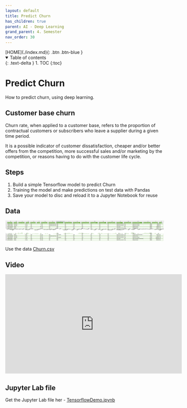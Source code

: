 ```yaml
---
layout: default
title: Predict Churn
has_children: true
parent: AI - Deep Learning
grand_parent: 4. Semester
nav_order: 30
---
```


<span class="fs-1">
[HOME](./index.md){: .btn .btn-blue }
</span>

<details open markdown="block">
  <summary>
    Table of contents
  </summary>
  {: .text-delta }
1. TOC
{:toc}
</details>

# Predict Churn
How to predict churn, using deep learning.

## Customer base churn
Churn rate, when applied to a customer base, refers to the proportion of contractual customers or subscribers who leave a supplier during a given time period.

It is a possible indicator of customer dissatisfaction, cheaper and/or better offers from the competition, more successful sales and/or marketing by the competition, or reasons having to do with the customer life cycle.

## Steps
1. Build a simple Tensorflow model to predict Churn
2. Training the model and make predictions on test data with Pandas
3. Save your model to disc and reload it to a Jupyter Notebook for reuse

## Data
![](./_image/churn.jpg)

Use the data [Churn.csv](./_code/Churn.csv)

## Video
<iframe width="560" height="315" src="https://www.youtube.com/embed/6_2hzRopPbQ" title="YouTube video player" frameborder="0" allow="accelerometer; autoplay; clipboard-write; encrypted-media; gyroscope; picture-in-picture" allowfullscreen></iframe>

## Jupyter Lab file
Get the Jupyter Lab file her - [TensorflowDemo.ipynb](./_code/TensorflowDemo.ipynb)
